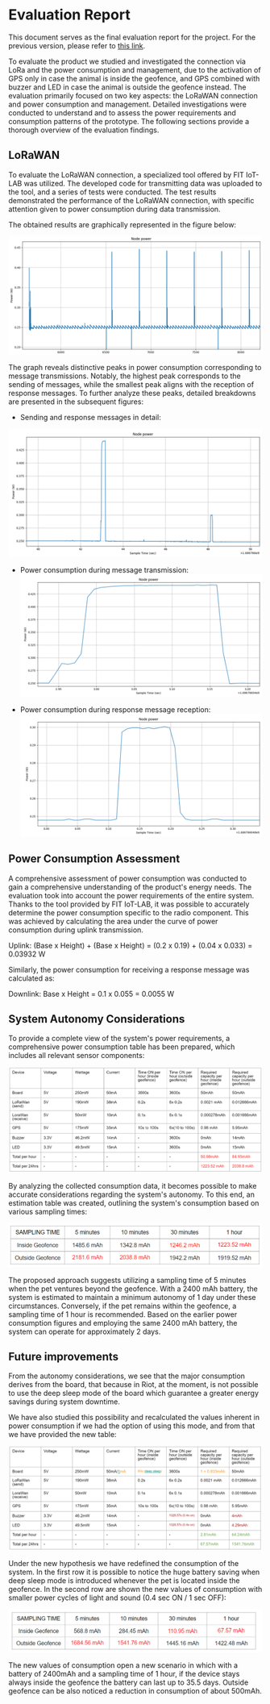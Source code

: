 # Evaluation Report

This document serves as the final evaluation report for the project. For the previous version, please refer to [this link](https://github.com/francesco-fortunato/PaaT/blob/main/docs/Evaluation.md).

To evaluate the product we studied and investigated the connection via LoRa and the power consumption and management,
due to the activation of GPS only in case the animal is inside the geofence, and GPS combined with buzzer and LED in case the animal is outside the geofence instead.
The evaluation primarily focused on two key aspects: the LoRaWAN connection and power consumption and management. Detailed investigations were conducted to understand and to assess the power requirements and consumption patterns of the prototype. The following sections provide a thorough overview of the evaluation findings.

## LoRaWAN

To evaluate the LoRaWAN connection, a specialized tool offered by FIT IoT-LAB was utilized. The developed code for transmitting data was uploaded to the tool, and a series of tests were conducted. The test results demonstrated the performance of the LoRaWAN connection, with specific attention given to power consumption during data transmission.

The obtained results are graphically represented in the figure below:

![LoRa test](https://github.com/francesco-fortunato/PaaT/blob/main/docs/img/LoRa%20test.png)

The graph reveals distinctive peaks in power consumption corresponding to message transmissions. Notably, the highest peak corresponds to the sending of messages, while the smallest peak aligns with the reception of response messages. To further analyze these peaks, detailed breakdowns are presented in the subsequent figures:

- Sending and response messages in detail:

![Sending and response messages in details](https://github.com/francesco-fortunato/PaaT/blob/main/docs/img/Send-Receive.png)

- Power consumption during message transmission:
![Send message](https://github.com/francesco-fortunato/PaaT/blob/main/docs/img/Send.png)

- Power consumption during response message reception:
![Response message](https://github.com/francesco-fortunato/PaaT/blob/main/docs/img/Receive.png)

## Power Consumption Assessment

A comprehensive assessment of power consumption was conducted to gain a comprehensive understanding of the product's energy needs. The evaluation took into account the power requirements of the entire system. Thanks to the tool provided by FIT IoT-LAB, it was possible to accurately determine the power consumption specific to the radio component. This was achieved by calculating the area under the curve of power consumption during uplink transmission.

Uplink: (Base x Height) + (Base x Height) = (0.2 x 0.19) + (0.04 x 0.033) = 0.03932 W 

Similarly, the power consumption for receiving a response message was calculated as:

Downlink: Base x Height = 0.1 x 0.055 = 0.0055 W 

## System Autonomy Considerations

To provide a complete view of the system's power requirements, a comprehensive power consumption table has been prepared, which includes all relevant sensor components:

![Power Consumption Table](https://github.com/francesco-fortunato/PaaT/blob/main/docs/img/Power%20consumption%20table.png)

By analyzing the collected consumption data, it becomes possible to make accurate considerations regarding the system's autonomy. To this end, an estimation table was created, outlining the system's consumption based on various sampling times:

![Estimation Table](https://github.com/francesco-fortunato/PaaT/blob/main/docs/img/Estimation%20table.png)

The proposed approach suggests utilizing a sampling time of 5 minutes when the pet ventures beyond the geofence. With a 2400 mAh battery, the system is estimated to maintain a minimum autonomy of 1 day under these circumstances. Conversely, if the pet remains within the geofence, a sampling time of 1 hour is recommended. Based on the earlier power consumption figures and employing the same 2400 mAh battery, the system can operate for approximately 2 days.

## Future improvements

From the autonomy considerations, we see that the major consumption derives from the board, that because in Riot, at the moment, is not possible to use the deep sleep mode of the board which guarantee a greater energy savings during system downtime.

We have also studied this possibility and recalculated the values inherent in power consumption if we had the option of using this mode, and from that we have provided the new table:

![New Power Consumption Table](https://github.com/francesco-fortunato/PaaT/blob/main/docs/img/Power%20Consumption%20Table%20in%20deep%20sleep.png)

Under the new hypothesis we have redefined the consumption of the system. In the first row it is possible to notice the huge battery saving when deep sleep mode is introduced whenever the pet is located inside the geofence. In the second row are shown the new values of consumption with smaller power cycles of light and sound (0.4 sec ON / 1 sec OFF): 

![New Estimation Table](https://github.com/francesco-fortunato/PaaT/blob/main/docs/img/Estimation%20Table%20deep%20sleep.png)

The new values of consumption open a new scenario in which with a battery of 2400mAh and a sampling time of 1 hour, if the device stays always inside the geofence the battery can last up to 35.5 days.
Outside geofence can be also noticed a reduction in consumption of about 500mAh.

